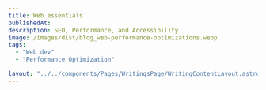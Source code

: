 ```yaml
---
title: Web essentials
publishedAt:
description: SEO, Performance, and Accessibility
image: /images/dist/blog_web-performance-optimizations.webp
tags:
  - "Web dev"
  - "Performance Optimization"

layout: "../../components/Pages/WritingsPage/WritingContentLayout.astro"
---
```

